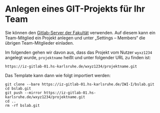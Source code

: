 # Anlegen eines GIT-Projekts für Ihr Team

Sie können den [Gitlab-Server der Fakultät](https://iz-gitlab-01.hs-karlsruhe.de) verwenden. Auf diesem kann ein Team-Mitglied ein Projekt anlegen und unter „Settings – Members“ die übrigen Team-Mitglieder einladen. 

Im folgenden gehen wir davon aus, dass das Projekt vom Nutzer `wyxz1234` angelegt wurde, `projektname` heißt und unter folgender URL zu finden ist: 

	https://iz-gitlab-01.hs-karlsruhe.de/wxyz1234/projektname.git 

Das Template kann dann wie folgt importiert werden:
	
	git clone --bare https://iz-gitlab-01.hs-karlsruhe.de/IWI-I/bslab.git
	cd bslab.git
	git push --mirror https://iz-gitlab-01.hs-karlsruhe.de/wxyz1234/projektname.git
	cd ..
	rm -rf bslab.git
